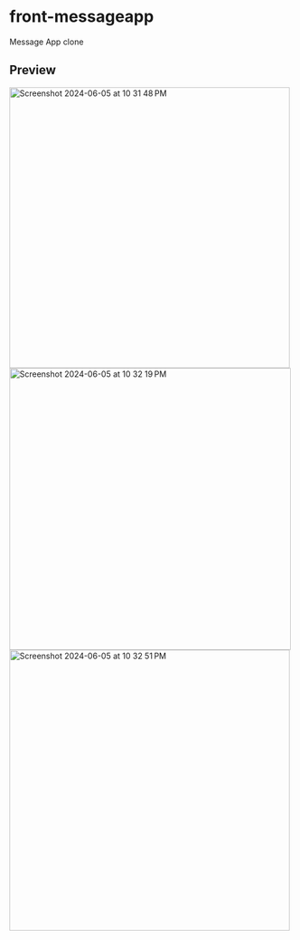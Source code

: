 # front-messageapp
Message App clone 

## Preview
<img width="496" alt="Screenshot 2024-06-05 at 10 31 48 PM" src="https://github.com/jkmathilda/PantryPal/assets/142202145/adcaab4d-32bf-482c-ab76-eb8318abce9d">
<img width="498" alt="Screenshot 2024-06-05 at 10 32 19 PM" src="https://github.com/jkmathilda/PantryPal/assets/142202145/26ff1a7e-eff4-470e-887c-8316065154b8">
<img width="496" alt="Screenshot 2024-06-05 at 10 32 51 PM" src="https://github.com/jkmathilda/PantryPal/assets/142202145/b0d0d11a-9587-437b-9cf6-953b2a0a599f">